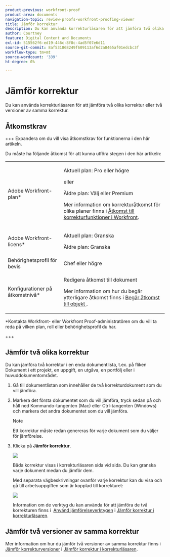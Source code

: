 ```yaml
---
product-previous: workfront-proof
product-area: documents
navigation-topic: review-proofs-workfront-proofing-viewer
title: Jämför korrektur
description: Du kan använda korrekturläsaren för att jämföra två olika korrektur eller två versioner av samma korrektur.
author: Courtney
feature: Digital Content and Documents
exl-id: 515562f6-ed19-446c-8f8c-4ad5f07e6d11
source-git-commit: 8af531868249f609113af6d2a8465af01edcbc3f
workflow-type: tm+mt
source-wordcount: '339'
ht-degree: 0%

---
```


# Jämför korrektur

Du kan använda korrekturläsaren för att jämföra två olika korrektur eller två versioner av samma korrektur.

## Åtkomstkrav

+++ Expandera om du vill visa åtkomstkrav för funktionerna i den här artikeln.

Du måste ha följande åtkomst för att kunna utföra stegen i den här artikeln:

<table style="table-layout:auto"> 
 <col> 
 <col> 
 <tbody> 
  <tr> 
   <td role="rowheader">Adobe Workfront-plan*</td> 
   <td> <p>Aktuell plan: Pro eller högre</p> <p>eller</p> <p>Äldre plan: Välj eller Premium</p> <p>Mer information om korrekturåtkomst för olika planer finns i <a href="/help/quicksilver/administration-and-setup/manage-workfront/configure-proofing/access-to-proofing-functionality.md" class="MCXref xref">Åtkomst till korrekturfunktioner i Workfront</a>.</p> </td> 
  </tr> 
  <tr> 
   <td role="rowheader">Adobe Workfront-licens*</td> 
   <td> <p>Aktuell plan: Granska</p> <p>Äldre plan: Granska</p> </td> 
  </tr> 
  <tr> 
   <td role="rowheader">Behörighetsprofil för bevis </td> 
   <td>Chef eller högre</td> 
  </tr> 
  <tr> 
   <td role="rowheader">Konfigurationer på åtkomstnivå*</td> 
   <td> <p>Redigera åtkomst till dokument</p> <p>Mer information om hur du begär ytterligare åtkomst finns i <a href="../../../../workfront-basics/grant-and-request-access-to-objects/request-access.md" class="MCXref xref">Begär åtkomst till objekt </a>.</p> </td> 
  </tr> 
 </tbody> 
</table>

&#42;Kontakta Workfront- eller Workfront Proof-administratören om du vill ta reda på vilken plan, roll eller behörighetsprofil du har.

+++

## Jämför två olika korrektur

Du kan jämföra två korrektur i en enda dokumentlista, t.ex. på fliken Dokument i ett projekt, en uppgift, en utgåva, en portfölj eller i huvuddokumentområdet.

1. Gå till dokumentlistan som innehåller de två korrekturdokument som du vill jämföra.
1. Markera det första dokumentet som du vill jämföra, tryck sedan på och håll ned Kommando-tangenten (Mac) eller Ctrl-tangenten (Windows) och markera det andra dokumentet som du vill jämföra.

   >[!NOTE]
   >
   >Ett korrektur måste redan genereras för varje dokument som du väljer för jämförelse.

1. Klicka på **Jämför korrektur**.

   <!--
   <p data-mc-conditions="QuicksilverOrClassic.Draft mode">If this button is not visible, ensure that two proofed documents are selected.</p>
   -->

   ![](assets/compare-proofs-select-docs-350x138.jpg)

   Båda korrektur visas i korrekturläsaren sida vid sida. Du kan granska varje dokument medan du jämför dem.

   Med separata vägbeskrivningar ovanför varje korrektur kan du visa och gå till arbetsuppgiften som är kopplad till korrekturet:

   ![](assets/compare-proofs-breadcrumbs-350x148.jpg)

   Information om de verktyg du kan använda för att jämföra de två korrekturen finns i  [Använd jämförelseverktygen](../../../../workfront-proof/wp-work-proofsfiles/review-proofs-wpv/compare-proofs.md#using-compare-tools) i [Jämför korrektur i korrekturläsaren](../../../../workfront-proof/wp-work-proofsfiles/review-proofs-wpv/compare-proofs.md).

## Jämför två versioner av samma korrektur

Mer information om hur du jämför två versioner av samma korrektur finns i [Jämför korrekturversioner](../../../../workfront-proof/wp-work-proofsfiles/review-proofs-wpv/compare-proofs.md#comparing-proof-versions) i [Jämför korrektur i korrekturläsaren](../../../../workfront-proof/wp-work-proofsfiles/review-proofs-wpv/compare-proofs.md).
